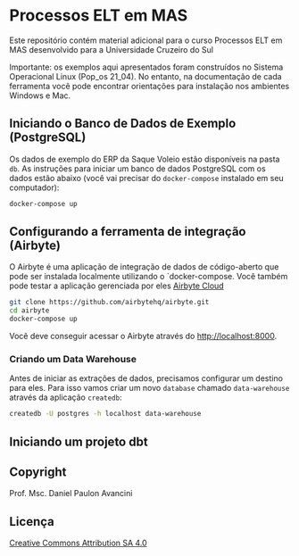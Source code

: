# Processos ELT em MAS

Este repositório contém material adicional para o curso Processos ELT em MAS desenvolvido para a Universidade Cruzeiro do Sul

Importante: os exemplos aqui apresentados foram construídos no Sistema Operacional Linux (Pop_os 21_04). No entanto, na documentação de cada ferramenta você pode encontrar orientações para instalação nos ambientes Windows e Mac.

## Iniciando o Banco de Dados de Exemplo (PostgreSQL)

Os dados de exemplo do ERP da Saque Voleio estão disponíveis na pasta `db`. As instruções para iniciar um banco de dados PostgreSQL com os dados estão abaixo (você vai precisar do `docker-compose` instalado em seu computador):

```bash
docker-compose up
```

## Configurando a ferramenta de integração (Airbyte)

O Airbyte é uma aplicação de integração de dados de código-aberto que pode ser instalada localmente utilizando o `docker-compose. Você também pode testar a aplicação gerenciada por eles [Airbyte Cloud]()

```bash
git clone https://github.com/airbytehq/airbyte.git
cd airbyte
docker-compose up
```

Você deve conseguir acessar o Airbyte através do [http://localhost:8000](http://localhost:8000).

### Criando um Data Warehouse

Antes de iniciar as extrações de dados, precisamos configurar um destino para eles. Para isso vamos criar um novo `database` chamado `data-warehouse`  através da aplicação `createdb`:

```bash
createdb -U postgres -h localhost data-warehouse
```

## Iniciando um projeto dbt


## Copyright

Prof. Msc. Daniel Paulon Avancini

## Licença

[Creative Commons Attribution SA 4.0](LICENSE)